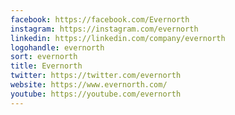 ```yaml
---
facebook: https://facebook.com/Evernorth
instagram: https://instagram.com/evernorth
linkedin: https://linkedin.com/company/evernorth
logohandle: evernorth
sort: evernorth
title: Evernorth
twitter: https://twitter.com/evernorth
website: https://www.evernorth.com/
youtube: https://youtube.com/evernorth
---
```


